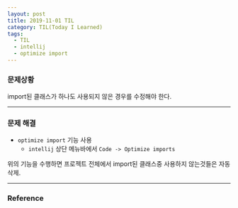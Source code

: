 ```yaml
---
layout: post
title: 2019-11-01 TIL
category: TIL(Today I Learned)
tags:
  - TIL
  - intellij
  - optimize import
---
```




### 문제상황

import된 클래스가 하나도 사용되지 않은 경우를 수정해야 한다.

---

### 문제 해결

- `optimize import` 기능 사용
  - `intellij` 상단 메뉴바에서 `Code -> Optimize imports`

위의 기능을 수행하면 프로젝트 전체에서 import된 클래스중 사용하지 않는것들은 자동삭제.



---

### Reference

